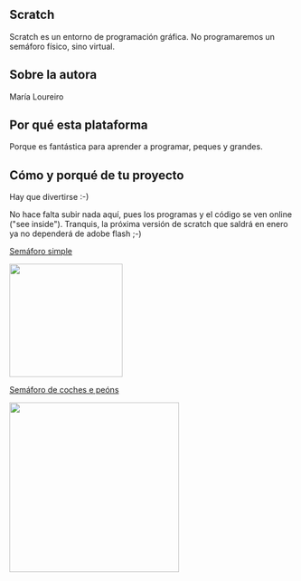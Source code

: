 ## Scratch

Scratch es un entorno de programación gráfica. No programaremos un semáforo físico, sino virtual.

## Sobre la autora
María Loureiro

## Por qué esta plataforma
Porque es fantástica para aprender a programar, peques y grandes. 

## Cómo y porqué de tu proyecto
Hay que divertirse :-)

No hace falta subir nada aquí, pues los programas y el código se ven online ("see inside").
Tranquis, la próxima versión de scratch que saldrá en enero ya no dependerá de adobe flash ;-)

[Semáforo simple](https://scratch.mit.edu/projects/70264508/)

<img src="https://github.com/dcuartielles/semaforos/blob/master/ejemplos/Scratch/img/semaforo1.png" height="200">

[Semáforo de coches e peóns](https://scratch.mit.edu/projects/70142748/)

<img src="https://github.com/dcuartielles/semaforos/blob/master/ejemplos/Scratch/img/semaforo2.png" height="300" width="300">
